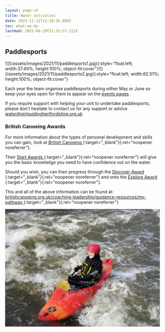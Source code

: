 ```yaml
---
layout: page-v5
title: Water activities
date: 2021-11-21T12:10:26.889Z
toc: what-we-do
lastmod: 2022-09-29T21:15:57.211Z
---
```

## Paddlesports

<div class="clearfix" markdown="1">
![](/assets/images/2021/11/paddlesports1.jpg){:style="float:left; width:37.49%; height:100%; object-fit:cover"}![](/assets/images/2021/11/paddlesports2.jpg){:style="float:left; width:62.51%; height:100%; object-fit:cover"}  
</div>

Each year the team organise paddlesports during either May or June so keep your eyes open for them to appear on the [events pages](/events/).

If you require support with helping your unit to undertake paddlesports, please don’t hesitate to contact us for any support or advice [water@girlguidinghertfordshire.org.uk](mailto:water@girlguidinghertfordshire.org.uk)  

### British Canoeing Awards

For more information about the types of personal development and skills you can gain, look at [British Canoeing <i class="fa fa-external-link"></i>](https://www.britishcanoeing.org.uk){:target="_blank"}{:rel="noopener noreferrer"}.

Their [Start Awards <i class="fa fa-external-link"></i>](https://gopaddling.info/start-awards/){:target="_blank"}{:rel="noopener noreferrer"} will give you the basic knowledge you need to have confidence out on the water.

Should you wish, you can then progress through the [Discover Award  <i class="fa fa-external-link"></i>](https://gopaddling.info/discover-awards/){:target="_blank"}{:rel="noopener noreferrer"} and onto the [Explore Award <i class="fa fa-external-link"></i>](https://gopaddling.info/explore-award/){:target="_blank"}{:rel="noopener noreferrer"}.  

This and all of the above information can be found at: [britishcanoeing.org.uk/coaching-leadership/guidance-resources/my-pathway <i class="fa fa-external-link"></i>](https://www.britishcanoeing.org.uk/coaching-leadership/guidance-resources/my-pathway){:target="_blank"}{:rel="noopener noreferrer"}

![](/assets/images/2021/11/paddlesports3.jpg)
